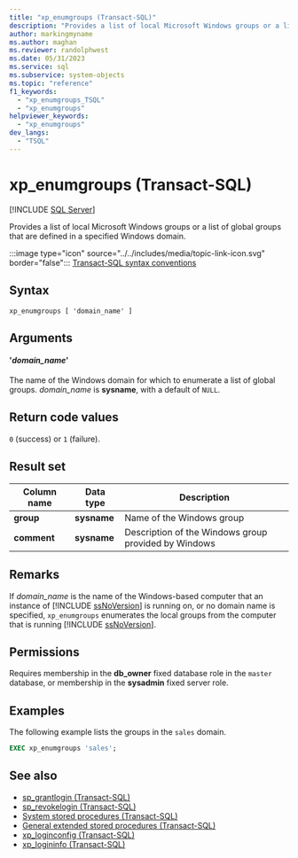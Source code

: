 ```yaml
---
title: "xp_enumgroups (Transact-SQL)"
description: "Provides a list of local Microsoft Windows groups or a list of global groups that are defined in a specified Windows domain."
author: markingmyname
ms.author: maghan
ms.reviewer: randolphwest
ms.date: 05/31/2023
ms.service: sql
ms.subservice: system-objects
ms.topic: "reference"
f1_keywords:
  - "xp_enumgroups_TSQL"
  - "xp_enumgroups"
helpviewer_keywords:
  - "xp_enumgroups"
dev_langs:
  - "TSQL"
---
```

# xp_enumgroups (Transact-SQL)

[!INCLUDE [SQL Server](../../includes/applies-to-version/sqlserver.md)]

Provides a list of local Microsoft Windows groups or a list of global groups that are defined in a specified Windows domain.

:::image type="icon" source="../../includes/media/topic-link-icon.svg" border="false"::: [Transact-SQL syntax conventions](../../t-sql/language-elements/transact-sql-syntax-conventions-transact-sql.md)

## Syntax

```syntaxsql
xp_enumgroups [ 'domain_name' ]
```

## Arguments

#### '*domain_name*'

The name of the Windows domain for which to enumerate a list of global groups. *domain_name* is **sysname**, with a default of `NULL`.

## Return code values

`0` (success) or `1` (failure).

## Result set

| Column name | Data type | Description |
| --- | --- | --- |
| **group** | **sysname** | Name of the Windows group |
| **comment** | **sysname** | Description of the Windows group provided by Windows |

## Remarks

If *domain_name* is the name of the Windows-based computer that an instance of [!INCLUDE [ssNoVersion](../../includes/ssnoversion-md.md)] is running on, or no domain name is specified, `xp_enumgroups` enumerates the local groups from the computer that is running [!INCLUDE [ssNoVersion](../../includes/ssnoversion-md.md)].

## Permissions

Requires membership in the **db_owner** fixed database role in the `master` database, or membership in the **sysadmin** fixed server role.

## Examples

The following example lists the groups in the `sales` domain.

```sql
EXEC xp_enumgroups 'sales';
```

## See also

- [sp_grantlogin (Transact-SQL)](sp-grantlogin-transact-sql.md)
- [sp_revokelogin (Transact-SQL)](sp-revokelogin-transact-sql.md)
- [System stored procedures (Transact-SQL)](system-stored-procedures-transact-sql.md)
- [General extended stored procedures (Transact-SQL)](general-extended-stored-procedures-transact-sql.md)
- [xp_loginconfig (Transact-SQL)](xp-loginconfig-transact-sql.md)
- [xp_logininfo (Transact-SQL)](xp-logininfo-transact-sql.md)
